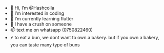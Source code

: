 - 👋 Hi, I’m @Hashcolla
- 👀 I’m interested in coding
- 🌱 I’m currently learning flutter
- 💞️ I have a crush on someone
- 📫 text me on whatsapp (0750822460)
- ⚡ to eat a bun, we dont want to own a bakery. but if you own a bakery, you can taste many type of buns

<!---
Hashcolla/Hashcolla is a ✨ special ✨ repository because its `README.md` (this file) appears on your GitHub profile.
You can click the Preview link to take a look at your changes.
--->
